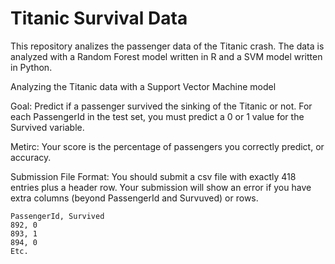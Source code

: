 # Titanic Survival Data
This repository analizes the passenger data of the Titanic crash. The data is analyzed with a Random Forest model written in R and a SVM model written in Python.

Analyzing the Titanic data with a Support Vector Machine model

Goal: Predict if a passenger survived the sinking of the Titanic or not. For each PassengerId in the test set, you must predict a 0 or 1 value for the Survived variable.

 Metirc: Your score is the percentage of passengers you correctly predict, or accuracy.

 Submission File Format: You should submit a csv file with exactly 418 entries plus a header row. Your submission will show an error if you have extra columns (beyond PassengerId and Survuved) or rows.
 
	PassengerId, Survived
	892, 0
	893, 1
	894, 0
 	Etc.
